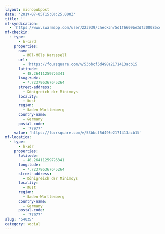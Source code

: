 ```yaml
---
layout: micropubpost
date: '2019-07-05T15:00:25.000Z'
title: ''
mf-syndication:
  - 'https://www.swarmapp.com/user/223939/checkin/5d1f6609be2df300085cdc6f'
mf-checkin:
  - type:
      - h-card
    properties:
      name:
        - Mül-Müls Karussell
      url:
        - 'https://foursquare.com/v/53bbcf5d498e2171413acb15'
      latitude:
        - 48.26411259726341
      longitude:
        - 7.723796367645264
      street-address:
        - Königreich der Minimoys
      locality:
        - Rust
      region:
        - Baden-Württemberg
      country-name:
        - Germany
      postal-code:
        - '77977'
    value: 'https://foursquare.com/v/53bbcf5d498e2171413acb15'
mf-location:
  - type:
      - h-adr
    properties:
      latitude:
        - 48.26411259726341
      longitude:
        - 7.723796367645264
      street-address:
        - Königreich der Minimoys
      locality:
        - Rust
      region:
        - Baden-Württemberg
      country-name:
        - Germany
      postal-code:
        - '77977'
slug: '54025'
category: social
---
```

